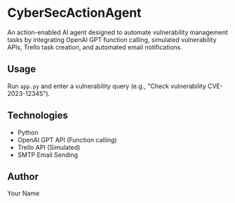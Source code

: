 # CyberSecActionAgent

An action-enabled AI agent designed to automate vulnerability management tasks by integrating OpenAI GPT function calling, simulated vulnerability APIs, Trello task creation, and automated email notifications.

## Usage
Run `app.py` and enter a vulnerability query (e.g., "Check vulnerability CVE-2023-12345").

## Technologies
- Python
- OpenAI GPT API (Function calling)
- Trello API (Simulated)
- SMTP Email Sending

## Author
Your Name